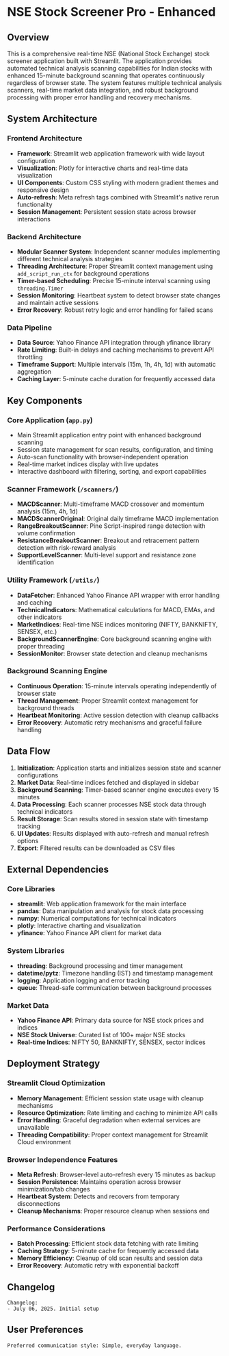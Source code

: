 # NSE Stock Screener Pro - Enhanced

## Overview

This is a comprehensive real-time NSE (National Stock Exchange) stock screener application built with Streamlit. The application provides automated technical analysis scanning capabilities for Indian stocks with enhanced 15-minute background scanning that operates continuously regardless of browser state. The system features multiple technical analysis scanners, real-time market data integration, and robust background processing with proper error handling and recovery mechanisms.

## System Architecture

### Frontend Architecture
- **Framework**: Streamlit web application framework with wide layout configuration
- **Visualization**: Plotly for interactive charts and real-time data visualization
- **UI Components**: Custom CSS styling with modern gradient themes and responsive design
- **Auto-refresh**: Meta refresh tags combined with Streamlit's native rerun functionality
- **Session Management**: Persistent session state across browser interactions

### Backend Architecture
- **Modular Scanner System**: Independent scanner modules implementing different technical analysis strategies
- **Threading Architecture**: Proper Streamlit context management using `add_script_run_ctx` for background operations
- **Timer-based Scheduling**: Precise 15-minute interval scanning using `threading.Timer`
- **Session Monitoring**: Heartbeat system to detect browser state changes and maintain active sessions
- **Error Recovery**: Robust retry logic and error handling for failed scans

### Data Pipeline
- **Data Source**: Yahoo Finance API integration through yfinance library
- **Rate Limiting**: Built-in delays and caching mechanisms to prevent API throttling
- **Timeframe Support**: Multiple intervals (15m, 1h, 4h, 1d) with automatic aggregation
- **Caching Layer**: 5-minute cache duration for frequently accessed data

## Key Components

### Core Application (`app.py`)
- Main Streamlit application entry point with enhanced background scanning
- Session state management for scan results, configuration, and timing
- Auto-scan functionality with browser-independent operation
- Real-time market indices display with live updates
- Interactive dashboard with filtering, sorting, and export capabilities

### Scanner Framework (`/scanners/`)
- **MACDScanner**: Multi-timeframe MACD crossover and momentum analysis (15m, 4h, 1d)
- **MACDScannerOriginal**: Original daily timeframe MACD implementation
- **RangeBreakoutScanner**: Pine Script-inspired range detection with volume confirmation
- **ResistanceBreakoutScanner**: Breakout and retracement pattern detection with risk-reward analysis
- **SupportLevelScanner**: Multi-level support and resistance zone identification

### Utility Framework (`/utils/`)
- **DataFetcher**: Enhanced Yahoo Finance API wrapper with error handling and caching
- **TechnicalIndicators**: Mathematical calculations for MACD, EMAs, and other indicators
- **MarketIndices**: Real-time NSE indices monitoring (NIFTY, BANKNIFTY, SENSEX, etc.)
- **BackgroundScannerEngine**: Core background scanning engine with proper threading
- **SessionMonitor**: Browser state detection and cleanup mechanisms

### Background Scanning Engine
- **Continuous Operation**: 15-minute intervals operating independently of browser state
- **Thread Management**: Proper Streamlit context management for background threads
- **Heartbeat Monitoring**: Active session detection with cleanup callbacks
- **Error Recovery**: Automatic retry mechanisms and graceful failure handling

## Data Flow

1. **Initialization**: Application starts and initializes session state and scanner configurations
2. **Market Data**: Real-time indices fetched and displayed in sidebar
3. **Background Scanning**: Timer-based scanner engine executes every 15 minutes
4. **Data Processing**: Each scanner processes NSE stock data through technical indicators
5. **Result Storage**: Scan results stored in session state with timestamp tracking
6. **UI Updates**: Results displayed with auto-refresh and manual refresh options
7. **Export**: Filtered results can be downloaded as CSV files

## External Dependencies

### Core Libraries
- **streamlit**: Web application framework for the main interface
- **pandas**: Data manipulation and analysis for stock data processing
- **numpy**: Numerical computations for technical indicators
- **plotly**: Interactive charting and visualization
- **yfinance**: Yahoo Finance API client for market data

### System Libraries
- **threading**: Background processing and timer management
- **datetime/pytz**: Timezone handling (IST) and timestamp management
- **logging**: Application logging and error tracking
- **queue**: Thread-safe communication between background processes

### Market Data
- **Yahoo Finance API**: Primary data source for NSE stock prices and indices
- **NSE Stock Universe**: Curated list of 100+ major NSE stocks
- **Real-time Indices**: NIFTY 50, BANKNIFTY, SENSEX, sector indices

## Deployment Strategy

### Streamlit Cloud Optimization
- **Memory Management**: Efficient session state usage with cleanup mechanisms
- **Resource Optimization**: Rate limiting and caching to minimize API calls
- **Error Handling**: Graceful degradation when external services are unavailable
- **Threading Compatibility**: Proper context management for Streamlit Cloud environment

### Browser Independence Features
- **Meta Refresh**: Browser-level auto-refresh every 15 minutes as backup
- **Session Persistence**: Maintains operation across browser minimization/tab changes
- **Heartbeat System**: Detects and recovers from temporary disconnections
- **Cleanup Mechanisms**: Proper resource cleanup when sessions end

### Performance Considerations
- **Batch Processing**: Efficient stock data fetching with rate limiting
- **Caching Strategy**: 5-minute cache for frequently accessed data
- **Memory Efficiency**: Cleanup of old scan results and session data
- **Error Recovery**: Automatic retry with exponential backoff

## Changelog

```
Changelog:
- July 06, 2025. Initial setup
```

## User Preferences

```
Preferred communication style: Simple, everyday language.
```